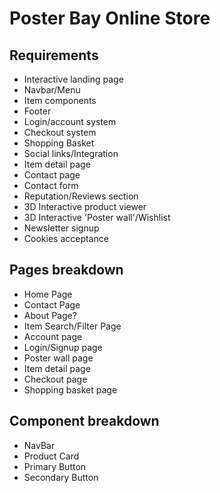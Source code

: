 # Poster Bay Online Store

## Requirements

- Interactive landing page
- Navbar/Menu
- Item components
- Footer
- Login/account system
- Checkout system
- Shopping Basket
- Social links/Integration
- Item detail page
- Contact page
- Contact form
- Reputation/Reviews section
- 3D Interactive product viewer
- 3D Interactive 'Poster wall'/Wishlist
- Newsletter signup
- Cookies acceptance

## Pages breakdown

- Home Page
- Contact Page
- About Page?
- Item Search/Filter Page
- Account page
- Login/Signup page
- Poster wall page
- Item detail page
- Checkout page
- Shopping basket page

## Component breakdown

- NavBar
- Product Card
- Primary Button
- Secondary Button